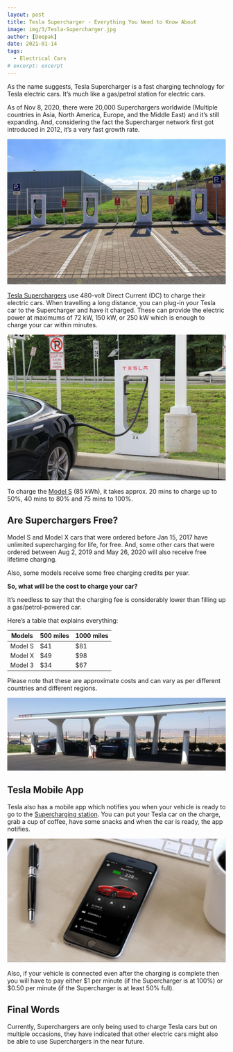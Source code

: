 ```yaml
---
layout: post
title: Tesla Supercharger - Everything You Need to Know About
image: img/3/Tesla-Supercharger.jpg
author: [Deepak]
date: 2021-01-14
tags:
  - Electrical Cars
# excerpt: excerpt
---
```


As the name suggests, Tesla Supercharger is a fast charging technology for Tesla electric cars. It’s much like a gas/petrol station for electric cars.

As of Nov 8, 2020, there were 20,000 Superchargers worldwide (Multiple countries in Asia, North America, Europe, and the Middle East) and it’s still expanding. And, considering the fact the Supercharger network first got introduced in 2012, it’s a very fast growth rate.

![Tesla Supercharger](img/3/Tesla-Supercharger-in-Germany.jpg)

[Tesla Superchargers](https://en.wikipedia.org/wiki/Tesla_Supercharger) use 480-volt Direct Current (DC) to charge their electric cars. When travelling a long distance, you can plug-in your Tesla car to the Supercharger and have it charged. These can provide the electric power at maximums of 72 kW, 150 kW, or 250 kW which is enough to charge your car within minutes.

![Tesla Model S Charging](img/3/Tesla-Model-S-Charging-at-a-Supercharging-Station.jpg)

To charge the [Model S](https://enrzi.in/2-tesla-model-3-specs/) (85 kWh), it takes approx. 20 mins to charge up to 50%, 40 mins to 80% and 75 mins to 100%.

## Are Superchargers Free?

Model S and Model X cars that were ordered before Jan 15, 2017 have unlimited supercharging for life, for free. And, some other cars that were ordered between Aug 2, 2019 and May 26, 2020 will also receive free lifetime charging.

Also, some models receive some free charging credits per year.

**So, what will be the cost to charge your car?**

It’s needless to say that the charging fee is considerably lower than filling up a gas/petrol-powered car.

Here’s a table that explains everything:

| Models  | 500 miles | 1000 miles |
|---------|-----------|------------|
| Model S | $41       | $81        |
| Model X | $49       | $98        |
| Model 3 | $34       | $67        |

Please note that these are approximate costs and can vary as per different countries and different regions.

![Tesla Charging Station with Solar Collector](img/3/Tesla_charging_station_with_solar_collector.jpeg)

## Tesla Mobile App

Tesla also has a mobile app which notifies you when your vehicle is ready to go to the [Supercharging station](https://www.tesla.com/supercharger). You can put your Tesla car on the charge, grab a cup of coffee, have some snacks and when the car is ready, the app notifies.

![Tesla Mobile App](img/3/Tesla-Mobile-App.png)

Also, if your vehicle is connected even after the charging is complete then you will have to pay either $1 per minute (if the Supercharger is at 100%) or $0.50 per minute (if the Supercharger is at least 50% full).

## Final Words

Currently, Superchargers are only being used to charge Tesla cars but on multiple occasions, they have indicated that other electric cars might also be able to use Superchargers in the near future.
